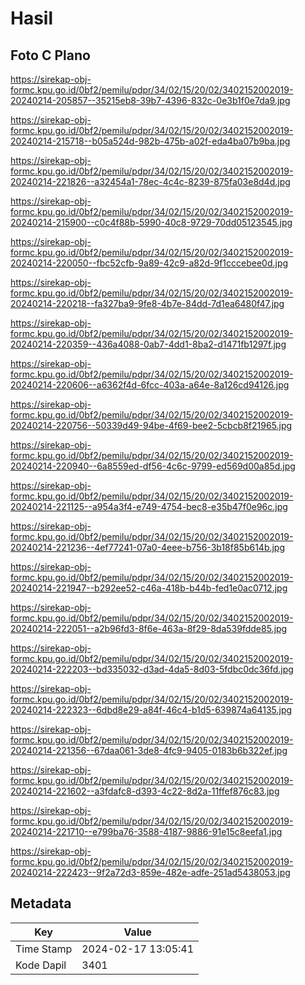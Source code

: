 # Hasil

## Foto C Plano

https://sirekap-obj-formc.kpu.go.id/0bf2/pemilu/pdpr/34/02/15/20/02/3402152002019-20240214-205857--35215eb8-39b7-4396-832c-0e3b1f0e7da9.jpg

https://sirekap-obj-formc.kpu.go.id/0bf2/pemilu/pdpr/34/02/15/20/02/3402152002019-20240214-215718--b05a524d-982b-475b-a02f-eda4ba07b9ba.jpg

https://sirekap-obj-formc.kpu.go.id/0bf2/pemilu/pdpr/34/02/15/20/02/3402152002019-20240214-221826--a32454a1-78ec-4c4c-8239-875fa03e8d4d.jpg

https://sirekap-obj-formc.kpu.go.id/0bf2/pemilu/pdpr/34/02/15/20/02/3402152002019-20240214-215900--c0c4f88b-5990-40c8-9729-70dd05123545.jpg

https://sirekap-obj-formc.kpu.go.id/0bf2/pemilu/pdpr/34/02/15/20/02/3402152002019-20240214-220050--fbc52cfb-9a89-42c9-a82d-9f1cccebee0d.jpg

https://sirekap-obj-formc.kpu.go.id/0bf2/pemilu/pdpr/34/02/15/20/02/3402152002019-20240214-220218--fa327ba9-9fe8-4b7e-84dd-7d1ea6480f47.jpg

https://sirekap-obj-formc.kpu.go.id/0bf2/pemilu/pdpr/34/02/15/20/02/3402152002019-20240214-220359--436a4088-0ab7-4dd1-8ba2-d1471fb1297f.jpg

https://sirekap-obj-formc.kpu.go.id/0bf2/pemilu/pdpr/34/02/15/20/02/3402152002019-20240214-220606--a6362f4d-6fcc-403a-a64e-8a126cd94126.jpg

https://sirekap-obj-formc.kpu.go.id/0bf2/pemilu/pdpr/34/02/15/20/02/3402152002019-20240214-220756--50339d49-94be-4f69-bee2-5cbcb8f21965.jpg

https://sirekap-obj-formc.kpu.go.id/0bf2/pemilu/pdpr/34/02/15/20/02/3402152002019-20240214-220940--6a8559ed-df56-4c6c-9799-ed569d00a85d.jpg

https://sirekap-obj-formc.kpu.go.id/0bf2/pemilu/pdpr/34/02/15/20/02/3402152002019-20240214-221125--a954a3f4-e749-4754-bec8-e35b47f0e96c.jpg

https://sirekap-obj-formc.kpu.go.id/0bf2/pemilu/pdpr/34/02/15/20/02/3402152002019-20240214-221236--4ef77241-07a0-4eee-b756-3b18f85b614b.jpg

https://sirekap-obj-formc.kpu.go.id/0bf2/pemilu/pdpr/34/02/15/20/02/3402152002019-20240214-221947--b292ee52-c46a-418b-b44b-fed1e0ac0712.jpg

https://sirekap-obj-formc.kpu.go.id/0bf2/pemilu/pdpr/34/02/15/20/02/3402152002019-20240214-222051--a2b96fd3-8f6e-463a-8f29-8da539fdde85.jpg

https://sirekap-obj-formc.kpu.go.id/0bf2/pemilu/pdpr/34/02/15/20/02/3402152002019-20240214-222203--bd335032-d3ad-4da5-8d03-5fdbc0dc36fd.jpg

https://sirekap-obj-formc.kpu.go.id/0bf2/pemilu/pdpr/34/02/15/20/02/3402152002019-20240214-222323--6dbd8e29-a84f-46c4-b1d5-639874a64135.jpg

https://sirekap-obj-formc.kpu.go.id/0bf2/pemilu/pdpr/34/02/15/20/02/3402152002019-20240214-221356--67daa061-3de8-4fc9-9405-0183b6b322ef.jpg

https://sirekap-obj-formc.kpu.go.id/0bf2/pemilu/pdpr/34/02/15/20/02/3402152002019-20240214-221602--a3fdafc8-d393-4c22-8d2a-11ffef876c83.jpg

https://sirekap-obj-formc.kpu.go.id/0bf2/pemilu/pdpr/34/02/15/20/02/3402152002019-20240214-221710--e799ba76-3588-4187-9886-91e15c8eefa1.jpg

https://sirekap-obj-formc.kpu.go.id/0bf2/pemilu/pdpr/34/02/15/20/02/3402152002019-20240214-222423--9f2a72d3-859e-482e-adfe-251ad5438053.jpg


## Metadata

| Key        | Value               |
| ---------- | ------------------- |
| Time Stamp | 2024-02-17 13:05:41 |
| Kode Dapil | 3401                |



